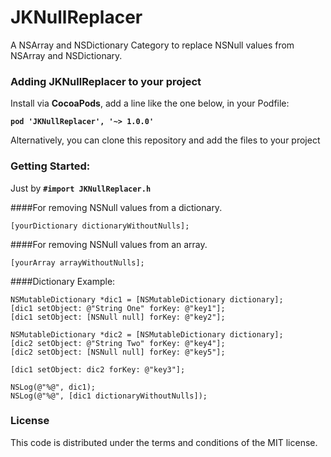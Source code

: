 JKNullReplacer
==============

A NSArray and NSDictionary Category to replace NSNull values from NSArray and NSDictionary.

### Adding JKNullReplacer to your project

Install via **CocoaPods**, add a line like the one below, in your Podfile:

**`pod 'JKNullReplacer', '~> 1.0.0'`**

Alternatively, you can clone this repository and add the files to your project

### Getting Started:

Just by **`#import JKNullReplacer.h`**

####For removing NSNull values from a dictionary.

    [yourDictionary dictionaryWithoutNulls];

####For removing NSNull values from an array.    
    
    [yourArray arrayWithoutNulls];

####Dictionary Example:

    NSMutableDictionary *dic1 = [NSMutableDictionary dictionary];
    [dic1 setObject: @"String One" forKey: @"key1"];
    [dic1 setObject: [NSNull null] forKey: @"key2"];
    
    NSMutableDictionary *dic2 = [NSMutableDictionary dictionary];
    [dic2 setObject: @"String Two" forKey: @"key4"];
    [dic2 setObject: [NSNull null] forKey: @"key5"];
    
    [dic1 setObject: dic2 forKey: @"key3"];
    
    NSLog(@"%@", dic1);
    NSLog(@"%@", [dic1 dictionaryWithoutNulls]);
    
### License

This code is distributed under the terms and conditions of the MIT license.
